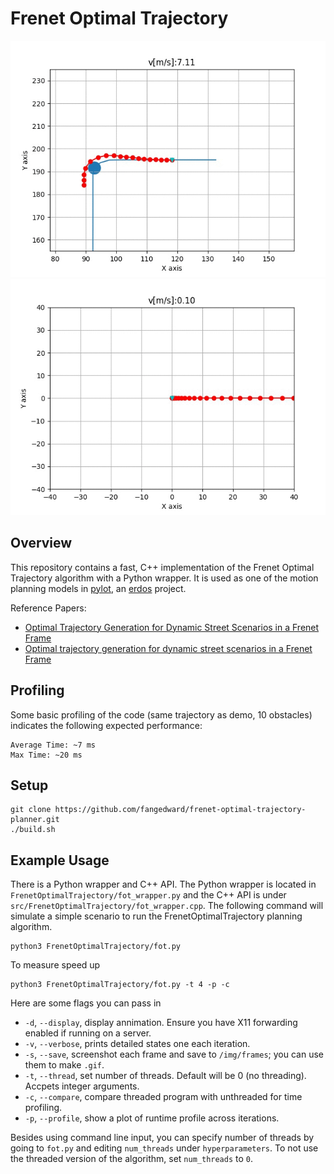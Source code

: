 # Frenet Optimal Trajectory
![FrenetOptimalTrajectory Demo](img/fot.gif)
![FrenetOptimalTrajectory Demo](img/fot2.gif)

## Overview
This repository contains a fast, C++ implementation of the Frenet Optimal
 Trajectory algorithm with a Python wrapper. It is used as one of the motion planning models in 
 [pylot](https://github.com/erdos-project/pylot), an [erdos](https://github.com/erdos-project) project.
 
Reference Papers:
- [Optimal Trajectory Generation for Dynamic Street Scenarios in a Frenet Frame](https://www.researchgate.net/profile/Moritz_Werling/publication/224156269_Optimal_Trajectory_Generation_for_Dynamic_Street_Scenarios_in_a_Frenet_Frame/links/54f749df0cf210398e9277af.pdf)
- [Optimal trajectory generation for dynamic street scenarios in a Frenet Frame](https://www.youtube.com/watch?v=Cj6tAQe7UCY)

## Profiling
Some basic profiling of the code (same trajectory as demo, 10 obstacles) 
indicates the following expected performance:
```
Average Time: ~7 ms
Max Time: ~20 ms
```

## Setup
```
git clone https://github.com/fangedward/frenet-optimal-trajectory-planner.git
./build.sh
```

## Example Usage
There is a Python wrapper and C++ API. The Python wrapper is located in 
`FrenetOptimalTrajectory/fot_wrapper.py` and the C++ API is under 
`src/FrenetOptimalTrajectory/fot_wrapper.cpp`.
The following command will simulate a simple scenario to run the
 FrenetOptimalTrajectory planning algorithm.
```
python3 FrenetOptimalTrajectory/fot.py
```

To measure speed up
```
python3 FrenetOptimalTrajectory/fot.py -t 4 -p -c
```

Here are some flags you can pass in
* `-d`, `--display`, display annimation. Ensure you have X11 forwarding enabled if running on a server.
* `-v`, `--verbose`, prints detailed states one each iteration.
* `-s`, `--save`, screenshot each frame and save to `/img/frames`; you can use them to make `.gif`.
* `-t`, `--thread`, set number of threads. Default will be 0 (no threading). Accpets integer arguments.
* `-c`, `--compare`, compare threaded program with unthreaded for time profiling.
* `-p`, `--profile`, show a plot of runtime profile across iterations.


Besides using command line input, you can specify number of threads by going to `fot.py` and editing `num_threads` under `hyperparameters`. To not use the threaded version of the algorithm, set `num_threads` to `0`.